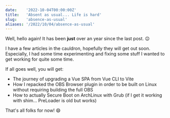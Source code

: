 ```yaml
---
date:    '2022-10-04T00:00:00Z'
title:   'Absent as usual... Life is hard'
slug:    'absence-as-usual'
aliases: '/2022/10/04/absence-as-usual'
---
```


Well, hello again!
It has been **just** over an year since the last post. :wink:

I have a few articles in the cauldron, hopefully they will get out soon.
Especially, I had some time experimenting and fixing some stuff I wanted to get working for quite some time.

If all goes well, you will get:

* The journey of upgrading a Vue SPA from Vue CLI to Vite
* How I repacked the OBS Browser plugin in order to be built on Linux without requiring building the full OBS
* How to actually Secure Boot on ArchLinux with Grub (if I get it working with shim... PreLoader is old but works)

That's all folks for now! :smile:
